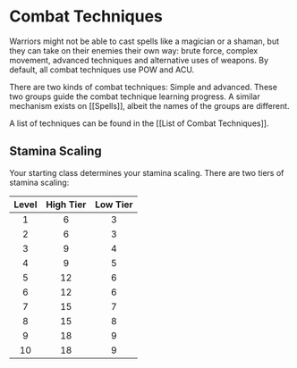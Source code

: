 # Combat Techniques
Warriors might not be able to cast spells like a magician or a shaman, but they can take on their enemies their own way: brute force, complex movement, advanced techniques and alternative uses of weapons. By default, all combat techniques use POW and ACU.

There are two kinds of combat techniques: Simple and advanced. These two groups guide the combat technique learning progress. A similar mechanism exists on [[Spells]], albeit the names of the groups are different. 

A list of techniques can be found in the [[List of Combat Techniques]].

## Stamina Scaling
Your starting class determines your stamina scaling. There are two tiers of stamina scaling:

Level | High Tier | Low Tier
:---: | :---: | :---:
 1| 6| 3
 2| 6| 3
 3| 9| 4
 4| 9| 5
 5|12| 6
 6|12| 6
 7|15| 7
 8|15| 8
 9|18| 9
10|18| 9